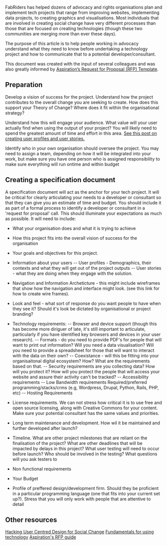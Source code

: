 FabRiders has helped dozens of advocacy and rights organisations plan and implement tech projects that range from improving websites, implementing data projects, to creating graphics and visualisations. Most individuals that are involved in creating social change have very different processes than those that are focused on creating technologies (though these two communities are merging more than ever these days).

The purpose of this article is to help people working in advocacy understand what they need to know before undertaking a technology project and how to communicate that to a potential developer/consultant.

This document was created with the input of several colleagues and was also greatly informed by [Aspiration’s Request for Proposal (RFP) Template](https://aspirationtech.org/training/workflow/templates/rfp).

## Preparation

Develop a vision of success for the project. Understand how the project contributes to the overall change you are seeking to create. How does this support your Theory of Change? Where does it fit within the organisational strategy?

Understand how this will engage your audience. What value will your user actually find when using the output of your project? You will likely need to spend the greatest amount of time and effort in this area. [See this post on creating user profiles and user stories.](http://www.fabriders.net/hacking-user-centred-design/)

Identify who in your own organisation should oversee the project. You may need to assign a team, depending on how it will be integrated into your work, but make sure you have one person who is assigned responsibility to make sure everything will run ontime and within budget  

##  Creating a specification document

A specification document will act as the anchor for your tech project.  It will be critical for clearly articulating your needs to a developer or consultant so that they can give you an estimate of time and budget.  You should include it as part of a formal process to identify a developer or consultant in a  'request for proposal' call. This should illuminate your expectations as much as possible. It will need to include:

- What your organisation does and what it is trying to achieve

- How this project fits into the overall vision of success for the organisation

- Your goals and objectives for this project.

- Information about your users
-- User profiles - Demographics, their contexts and what they will get out of the project outputs
-- User stories - what they are doing when they engage with the solution.

- Navigation and Information Archeticture - this might include wireframes that show how the navigation and interface might look. (see this link for how to create wire frames).

- Look and feel - what sort of response do you want people to have when they see it? Should it's look be dictated by organisational or project branding?  

- Technology requirements: 
-- Browser and device support (though this has become more diriguer of late, it's still important to articulate, particularly if you have identified key browsers and devices in your user research). 
-- Formats - do you need to provide PDF's for people that will want to print out information? Will you need a data visualisation? Will you need to provide a spreadsheet for those that will want to interact with the data on their own? 
-- Coexistance - will this be fitting into your organisaitonal digital ecosystem? How? What are the requirements based on that. 
-- Security requirements are you collecting data? How will you protect it? How will you protect the people that will access your website and assure their activity can't be tracked? 
-- Accessibility requirements 
-- Low Bandwidth requirements Required/preferred programming/stacks/crms (e.g, Wordpress, Drupal, Python, Rails, PHP, etc) 
-- Hosting Requirements

- License requirements. We can not stress how critical it is to use free and open source licensing, along with Creative Commons for your content. Make sure your potential consultant has the same values and priorities.

- Long term maintenance and development. How wil it be maintained and further developed after launch?

- Timeline. What are other project milestones that are reliant on the finalisation of the project? What are other deadlines that will be impacted by delays in this project? What user testing will need to occur before launch? Who should be involved in the testing? What questions will you ask testers to

- Non functional requirements

- Your Budget

- Profile of preffered design/development firm. Should they be proficient in a particular programming language (one that fits into your current set up?). Stress that you will only work with people that are attentive to detail

## Other resources
[Hacking User Centred Design for Social Change](http://www.fabriders.net/hacking-user-centred-design/)
[Fundamentals for using technology](http://tech.transparency-initiative.org/fundamentals/why-you-should-use-fundamentals/)
[Aspiration's RFP guide](https://aspirationtech.org/training/workflow/templates/rfp)

